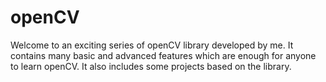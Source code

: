 # openCV
Welcome to an exciting series of openCV library developed by me.
It contains many basic and advanced features which are enough for anyone to learn openCV.
It also includes some projects based on the library.
